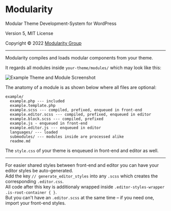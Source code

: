 
# Modularity

Modular Theme Development-System for WordPress

Version 5, MIT License

Copyright © 2022 [Modularity Group](https://modularity.group)

---

Modularity compiles and loads modular components from your theme. 

It regards all modules inside `your-theme/modules/` which may look like this:

![Example Theme and Module Screenshot](https://static.modularity.group/modularity-pro-docu-module-example.png)

The anatomy of a module is as shown below where all files are optional:

```
example/
  example.php --- included
  example.template.php
  example.scss --- compiled, prefixed, enqueued in front-end
  example.editor.scss --- compiled, prefixed, enqueued in editor
  example.block.scss --- compiled, prefixed
  example.js - enqueued in front-end
  example.editor.js --- enqueued in editor
  languages/ --- loaded
  submodules/ --- modules inside are processed alike
  readme.md
```

The `style.css` of your theme is enqueued in front-end and editor as well.

---

For easier shared styles between front-end and editor you can have your editor styles be auto-generated.  
Add the key `// generate_editor_styles` into any `.scss` which creates the corresponding `.editor.css`.  
All code after this key is additionaly wrapped inside `.editor-styles-wrapper .is-root-container { }`.  
But you can't have an `.editor.scss` at the same time – if you need one, import your front-end styles.
